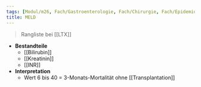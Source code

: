 ```yaml
---
tags: [Modul/m26, Fach/Gastroenterologie, Fach/Chirurgie, Fach/Epidemiologie]
title: MELD
---
```

 > Rangliste bei [[LTX]]
- **Bestandteile**
	- [[Bilirubin]]
	- [[Kreatinin]]
	- [[INR]]
- **Interpretation**
	- Wert 6 bis 40 = 3-Monats-Mortalität ohne [[Transplantation]]